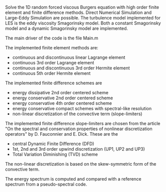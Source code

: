 Solve the 1D random forced viscous Burgers equation with high order finite element and finite difference methods.
Direct Numerical Simulation and Large-Eddy Simulation are possible. The turbulence model implemented for LES is the eddy viscosity Smagorinsky model.
Both a constant Smagorinsky model and a dynamic Smagorinsky model are implemented.

The main driver of the code is the file Main.m

The implemented finite element methods are:
  * continuous and discontinuous linear Lagrange element
  * continuous 3rd order Lagrange element
  * continuous and discontinuous 3rd order Hermite element
  * continuous 5th order Hermite element
  
The implemented finite difference schemes are
  * energy dissipative 2nd order centered scheme
  * energy conservative 2nd order centered scheme
  * energy conservative 4th order centered scheme
  * energy conservative compact schemes with spectral-like resolution
  * non-linear discretization of the convective term (slope-limiters)
  
The implemented finite difference slope-limiters are chosen from the article "On the spectral and conservation properties 
of nonlinear discretization operators" by D. Fauconnier and E. Dick. These are the
  * central Dynamic Finite Difference (DFD) 
  * 1st, 2nd and 3rd order upwind discretization (UP1, UP2 and UP3)
  * Total Variation Diminishing (TVD) scheme
  
The non-linear discretization is based on the skew-symmetric form of the convective term. 
         
The energy spectrum is computed and compared with a reference spectrum from a pseudo-spectral code.
